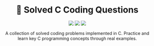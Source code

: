 <h1 align="center">🧩 Solved C Coding Questions</h1>

<p align="center">
  <img src="https://img.shields.io/badge/Language-C-blue.svg" />
  <img src="https://img.shields.io/badge/Status-Completed-brightgreen.svg" />
  <img src="https://img.shields.io/badge/License-MIT-green.svg" />
</p>

<p align="center">
  A collection of solved coding problems implemented in C.  
  Practice and learn key C programming concepts through real examples.
</p>


